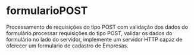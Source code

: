 # formularioPOST
Processamento de requisições do tipo POST com validação dos dados do formulário.processar requisições do tipo POST, validar os dados do formulário no lado do servidor, implemente um servidor HTTP capaz de oferecer um formulário de cadastro de Empresas.
